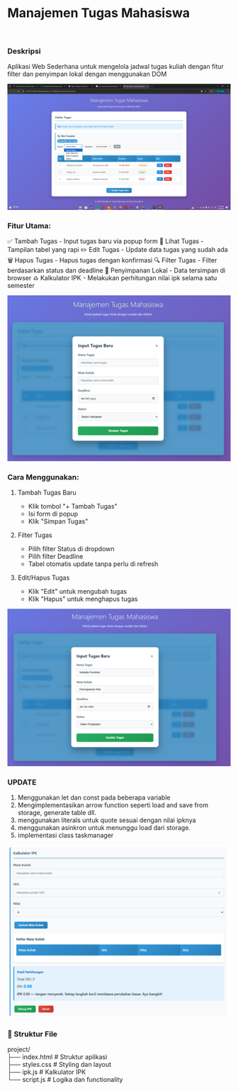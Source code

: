 ﻿# Manajemen Tugas Mahasiswa
<br>

### Deskripsi

Aplikasi Web Sederhana untuk mengelola jadwal tugas kuliah dengan fitur filter dan penyimpan lokal dengan menggunakan DOM

![image_1](https://github.com/WillJe65/pemrograman_web_itera_123140208/blob/main/DzakyPramadhani_123140208_pertemuan1/resource/screenshoot/1.png)

### Fitur Utama:
✅ Tambah Tugas - Input tugas baru via popup form
👀 Lihat Tugas - Tampilan tabel yang rapi
✏️ Edit Tugas - Update data tugas yang sudah ada
🗑️ Hapus Tugas - Hapus tugas dengan konfirmasi
🔍 Filter Tugas - Filter berdasarkan status dan deadline
💾 Penyimpanan Lokal - Data tersimpan di browser
♎ Kalkulator IPK - Melakukan perhitungan nilai ipk selama satu semester

![image_2](https://github.com/WillJe65/pemrograman_web_itera_123140208/blob/main/DzakyPramadhani_123140208_pertemuan1/resource/screenshoot/2.png)
### Cara Menggunakan:
1. Tambah Tugas Baru
    -   Klik tombol "+ Tambah Tugas"
    -   Isi form di popup
    -   Klik "Simpan Tugas"

2. Filter Tugas
    -   Pilih filter Status di dropdown
    -   Pilih filter Deadline
    -   Tabel otomatis update tanpa perlu di refresh

3. Edit/Hapus Tugas
    -   Klik "Edit" untuk mengubah tugas
    -   Klik "Hapus" untuk menghapus tugas

![image_3](https://github.com/WillJe65/pemrograman_web_itera_123140208/blob/main/DzakyPramadhani_123140208_pertemuan1/resource/screenshoot/3.png)

### UPDATE
1. Menggunakan  let dan const pada beberapa variable
2. Mengimplementasikan arrow function seperti load and save from storage, generate table dll.
3. menggunakan literals untuk quote sesuai dengan nilai ipknya
4. menggunakan asinkron untuk menunggu load dari storage.
5. implementasi class taskmanager

![image_4](https://github.com/WillJe65/pemrograman_web_itera_123140208/blob/main/DzakyPramadhani_123140208_pertemuan2/resource/screenshoot/4.png)

### 📁 Struktur File
project/<br>
├── index.html      # Struktur aplikasi <br>
├── styles.css      # Styling dan layout  <br>
├── ipk.js      # Kalkulator IPK  <br>
└── script.js       # Logika dan functionality












